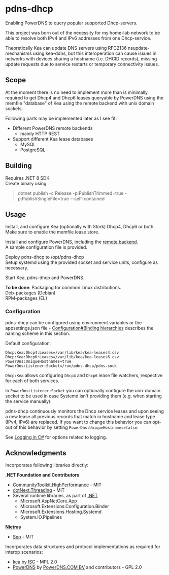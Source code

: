 # pdns-dhcp

Enabling PowerDNS to query popular supported Dhcp-servers.

This project was born out of the necessity for my home-lab network to be able to resolve both IPv4 and IPv6 addresses from one Dhcp-service.

Theoretically Kea can update DNS servers using RFC2136 nsupdate-mechanisms using kea-ddns, but this interoperation can cause issues in networks with devices sharing a hostname (i.e. DHCID records), missing update requests due to service restarts or temporary connectivity issues.

## Scope

At the moment there is no need to implement more than is minimally required to get Dhcp4 and Dhcp6 leases queryable by PowerDNS using the memfile "database" of Kea using the remote backend with unix domain sockets.

Following parts may be implemented later as I see fit:
- Different PowerDNS remote backends
  - mainly HTTP REST
- Support different Kea lease databases
  - MySQL
  - PostgreSQL

## Building

Requires .NET 8 SDK  
Create binary using
> dotnet publish -c Release -p:PublishTrimmed=true -p:PublishSingleFile=true --self-contained

## Usage

Install, and configure Kea (optionally with Stork) Dhcp4, Dhcp6 or both.  
Make sure to enable the memfile lease store.

Install and configure PowerDNS, including the [remote backend](https://doc.powerdns.com/authoritative/backends/remote.html).  
A sample configuration file is provided.

Deploy pdns-dhcp to /opt/pdns-dhcp  
Setup systemd using the provided socket and service units, configure as necessary.

Start Kea, pdns-dhcp and PowerDNS.

**To be done**: Packaging for common Linux distributions.  
Deb-packages (Debian)  
RPM-packages (EL)

### Configuration

pdns-dhcp can be configured using environment variables or the appsettings.json file - [Configuration#Binding hierarchies](https://learn.microsoft.com/dotnet/core/extensions/configuration#binding-hierarchies) describes the naming scheme in this section.

Default configuration:
```
Dhcp:Kea:Dhcp4:Leases=/var/lib/kea/kea-leases4.csv
Dhcp:Kea:Dhcp6:Leases=/var/lib/kea/kea-leases6.csv
PowerDns:UniqueHostnames=true
PowerDns:Listener:Socket=/run/pdns-dhcp/pdns.sock
```

`Dhcp:Kea` allows configuring `Dhcp4` and `Dhcp6` lease file watchers, respective for each of both services.

In `PowerDns:Listener:Socket` you can optionally configure the unix domain socket to be used in case Systemd isn't providing them (e.g. when starting the service manually).

pdns-dhcp continuously monitors the Dhcp service leases and upon seeing a new lease all previous records that match in hostname and lease type (IPv4, IPv6) are replaced. If you want to change this behavior you can opt-out of this behavior by setting `PowerDns:UniqueHostnames=false`.

See [Logging in C#](https://learn.microsoft.com/dotnet/core/extensions/logging?tabs=command-line#configure-logging-without-code) for options related to logging.

## Acknowledgments

Incorporates following libraries directly:

**.NET Foundation and Contributors**
- [CommunityToolkit.HighPerformance](https://github.com/CommunityToolkit/dotnet) - MIT
- [dotNext.Threading](https://github.com/dotnet/dotNext) - MIT
- Several runtime libraries, as part of [.NET](https://github.com/dotnet/runtime)
  - Microsoft.AspNetCore.App
  - Microsoft.Extensions.Configuration.Binder
  - Microsoft.Extensions.Hosting.Systemd
  - System.IO.Pipelines

**[Nietras](https://github.com/nietras)**
- [Sep](https://github.com/nietras/Sep) - MIT

Incorporates data structures and protocol implementations as required for interop scenarios:

- [kea](https://gitlab.isc.org/isc-projects/kea) by [ISC](https://isc.org/) - MPL 2.0
- [PowerDNS](https://github.com/PowerDNS/pdns) by [PowerDNS.COM BV](https://www.powerdns.com/) and contributors - GPL 2.0
